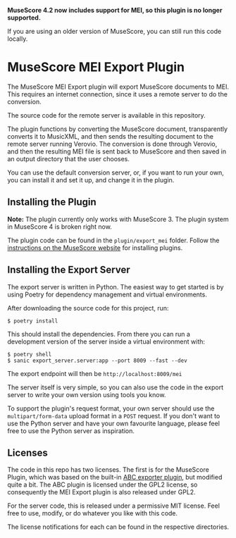**MuseScore 4.2 now includes support for MEI, so this plugin is no longer supported.**

If you are using an older version of MuseScore, you can still run this code locally.

# MuseScore MEI Export Plugin

The MuseScore MEI Export plugin will export MuseScore documents to
MEI. This requires an internet connection, since it uses a remote server
to do the conversion. 

The source code for the remote server is available in this repository.

The plugin functions by converting the MuseScore document, transparently
converts it to MusicXML, and then sends the resulting document to the remote
server running Verovio. The conversion is done through Verovio, and then
the resulting MEI file is sent back to MuseScore and then saved in an output
directory that the user chooses.

You can use the default conversion server, or, if you want to run your own, you
can install it and set it up, and change it in the plugin.

## Installing the Plugin

**Note:** The plugin currently only works with MuseScore 3. The plugin system
in MuseScore 4 is broken right now. 

The plugin code can be found in the `plugin/export_mei` folder. Follow the
[instructions on the MuseScore website](https://musescore.org/en/handbook/3/plugins#installation) 
for installing plugins.

## Installing the Export Server

The export server is written in Python. The easiest way to get started is
by using Poetry for dependency management and virtual environments. 

After downloading the source code for this project, run:

    $ poetry install

This should install the dependencies. From there you can run a development version
of the server inside a virtual environment with:

    $ poetry shell
    $ sanic export_server.server:app --port 8009 --fast --dev

The export endpoint will then be `http://localhost:8009/mei`

The server itself is very simple, so you can also use the code
in the export server to write your own version using tools you know.

To support the plugin's request format, your own server should use the
`multipart/form-data` upload format in a `POST` request. If you don't want
to use the Python server and have your own favourite language, please feel
free to use the Python server as inspiration. 

## Licenses

The code in this repo has two licenses. The first is for the MuseScore Plugin,
which was based on the built-in [ABC exporter plugin](https://musescore.org/en/project/abc-export), 
but modified quite a bit. The ABC plugin is licensed under the GPL2 license, 
so consequently the MEI Export plugin is also released under GPL2.

For the server code, this is released under a permissive MIT license. Feel free to use,
modify, or do whatever you like with this code.

The license notifications for each can be found in the respective directories.

